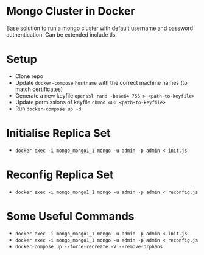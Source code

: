 # Mongo Cluster in Docker

Base solution to run a mongo cluster with default username and password authentication. Can be extended include tls.

# Setup
  - Clone repo
  - Update `docker-compose` `hostname` with the correct machine names (to match certificates)
  - Generate a new keyfile `openssl rand -base64 756 > <path-to-keyfile>` 
  - Update permissions of keyfile `chmod 400 <path-to-keyfile>`
  - Run `docker-compose up -d`

# Initialise Replica Set
  - `docker exec -i mongo_mongo1_1 mongo -u admin -p admin < init.js`

# Reconfig Replica Set
  - `docker exec -i mongo_mongo1_1 mongo -u admin -p admin < reconfig.js`

# Some Useful Commands
  - `docker exec -i mongo_mongo1_1 mongo -u admin -p admin < init.js`
  - `docker exec -i mongo_mongo1_1 mongo -u admin -p admin < reconfig.js`
  - `docker-compose up --force-recreate -V --remove-orphans`
